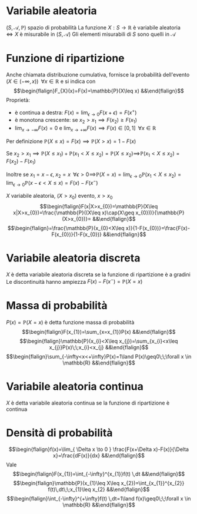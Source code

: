 # Variabile aleatoria
$(S,\mathcal{A},\mathbb{P})$ spazio di probabilità
La funzione $X:S\to \mathbb{R}$ è variabile aleatoria $\iff X$ è misurabile in $(S,\mathcal{A})$
Gli elementi misurabili di $S$ sono quelli in $\mathcal{A}$

# Funzione di ripartizione
Anche chiamata distribuzione cumulativa, fornisce la probabilità dell'evento $(X\in(-\infty,x))\;\;\forall x \in \mathbb{R}$ e si indica con
$$\begin{flalign}F_{X}(x)=F(x)=\mathbb{P}(X\leq x) &&\end{flalign}$$
Proprietà:
- è continua a destra: $F(x)=\lim_{ \epsilon \to 0 }F(x+\epsilon)=F(x^{+})$
- è monotona crescente: se $x_{2}>x_{1}\implies F(x_{2})\geq F(x_{1})$
- $\lim_{ x \to -\infty }F(x)=0$ e $\lim_{ x \to +\infty }F(x)\implies F(x)\in[0,1] \;\;\forall x \in \mathbb{R}$

Per definizione $\mathbb{P}(X\leq x)=F(x)\implies \mathbb{P}(X>x)=1-F(x)$

Se $x_{2}>x_{1}\implies \mathbb{P}(X\leq x_{1})+\mathbb{P}(x_{1}<X\leq x_{2})=\mathbb{P}(X\leq x_{2})\implies$$\mathbb{P}(x_{1}<X\leq x_{2})=F(x_{2})-F(x_{1})$

Inoltre se $x_{1}=x-\epsilon,\;x_{2}=x\;\;\forall\epsilon>0\implies$$\mathbb{P}(X=x)=\lim_{ \epsilon \to 0 }\mathbb{P}(x_{1}<X\leq x_{2})=\lim_{ \epsilon \to 0 }\mathbb{P}(x-\epsilon<X\leq x)=F(x)-F(x^{-})$

$X$ variabile aleatoria, $(X>x_{0})$ evento, $x>x_{0}$
$$\begin{flalign}F(x|X>x_{0})=\mathbb{P}(X\leq x|X>x_{0})=\frac{\mathbb{P}((X\leq x)\cap(X\geq x_{0}))}{\mathbb{P}(X>x_{0})}= &&\end{flalign}$$
$$\begin{flalign}=\frac{\mathbb{P}(x_{0}<X\leq x)}{1-F(x_{0})}=\frac{F(x)-F(x_{0})}{1-F(x_{0})} &&\end{flalign}$$

# Variabile aleatoria discreta
$X$ è detta variabile aleatoria discreta se la funzione di ripartizione è a gradini
Le discontinuità hanno ampiezza $F(x)-F(x^{-})=\mathbb{P}(X=x)$

# Massa di probabilità
$P(x)=\mathbb{P}(X=x)$ è detta funzione massa di probabilità
$$\begin{flalign}F(x_{1})=\sum_{x=x_{1}}P(x)  &&\end{flalign}$$
$$\begin{flalign}\mathbb{P}(x_{i}<X\leq x_{j})=\sum_{x_{i}<x\leq x_{j}}P(x)\;\;x_{i}<x_{j}  &&\end{flalign}$$
$$\begin{flalign}\sum_{-\infty<x<+\infty}P(x)=1\land P(x)\geq0\;\;\forall x \in \mathbb{R}  &&\end{flalign}$$
<div class="page-break" style="page-break-before: always;"></div>

# Variabile aleatoria continua
$X$ è detta variabile aleatoria continua se la funzione di ripartizione è continua

# Densità di probabilità
$$\begin{flalign}f(x)=\lim_{ \Delta x \to 0 } \frac{F(x+\Delta x)-F(x)}{\Delta x}=\frac{dF(x)}{dx}  &&\end{flalign}$$
Vale
$$\begin{flalign}F(x_{1})=\int_{-\infty}^{x_{1}}f(t) \,dt &&\end{flalign}$$
$$\begin{flalign}\mathbb{P}(x_{1}\leq X\leq x_{2})=\int_{x_{1}}^{x_{2}} f(t)\,dt\;\;x_{1}\leq x_{2} &&\end{flalign}$$
$$\begin{flalign}\int_{-\infty}^{+\infty}f(t) \,dt=1\land f(x)\geq0\;\;\forall x \in \mathbb{R} &&\end{flalign}$$